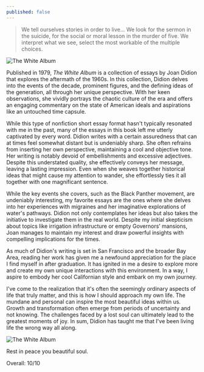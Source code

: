 ```yaml
---
published: false
---
```

> We tell ourselves stories in order to live... We look for the sermon in the suicide, for the social or moral lesson in the murder of five. We interpret what we see, select the most workable of the multiple choices.

![The White Album](https://i.gr-assets.com/images/S/compressed.photo.goodreads.com/hostedimages/1440694468i/16011444._SX540_.jpg)

Published in 1979, _The White Album_ is a collection of essays by Joan Didion that explores the aftermath of the 1960s. In this collection, Didion delves into the events of the decade, prominent figures, and the defining ideas of the generation, all through her unique perspective. With her keen observations, she vividly portrays the chaotic culture of the era and offers an engaging commentary on the state of American ideals and aspirations like an untouched time capsule.

While this type of nonfiction short essay format hasn't typically resonated with me in the past, many of the essays in this book left me utterly captivated by every word. Didion writes with a certain assuredness that can at times feel somewhat distant but is undeniably sharp. She often refrains from inserting her own perspective, maintaining a cool and objective tone. Her writing is notably devoid of embellishments and excessive adjectives. Despite this understated quality, she effectively conveys her message, leaving a lasting impression. Even when she weaves together historical ideas that might cause my attention to wander, she effortlessly ties it all together with one magnificant sentence.

While the key events she covers, such as the Black Panther movement, are undeniably interesting, my favorite essays are the ones where she delves into her experiences with migraines and her imaginative explorations of water's pathways. Didion not only contemplates her ideas but also takes the initiative to investigate them in the real world. Despite my initial skepticism about topics like irrigation infrastructure or empty Governors’ mansions, Joan manages to maintain my interest and draw powerful insights with compelling implications for the times.

As much of Didion's writing is set in San Francisco and the broader Bay Area, reading her work has given me a newfound appreciation for the place I find myself in after graduation. It has ignited in me a desire to explore more and create my own unique interactions with this environment. In a way, I aspire to embody her cool Californian style and embark on my own journey.

I've come to the realization that it's often the seemingly ordinary aspects of life that truly matter, and this is how I should approach my own life. The mundane and personal can inspire the most beautiful ideas within us. Growth and transformation often emerge from periods of uncertainty and not knowing. The challenges faced by a lost soul can ultimately lead to the greatest moments of joy. In sum, Didion has taught me that I've been living life the wrong way all along.

![The White Album](https://s26162.pcdn.co/wp-content/uploads/2021/10/didion.png)

Rest in peace you beautiful soul.

Overall: 10/10
